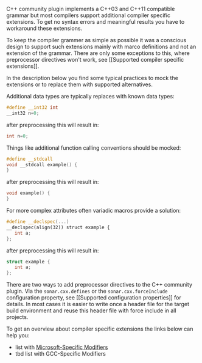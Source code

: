 C++ community plugin implements a C++03 and C++11 compatible grammar but most compilers support additional compiler specific extensions. To get no syntax errors and meaningful results you have to workaround these extensions.

To keep the compiler grammer as simple as possible it was a conscious design to support such extensions mainly with marco definitions and not an extension of the grammar. There are only some exceptions to this, where preprocessor directives won't work, see [[Supported compiler specific extensions]].

In the description below you find some typical practices to mock the extensions or to replace them with supported alternatives.

Additional data types are typically replaces with known data types:
```C++
#define __int32 int
__int32 n=0;
```
after preprocessing this will result in:
```C++
int n=0;
```
Things like additional function calling conventions should be mocked:
```C++
#define __stdcall
void __stdcall example() {
}
```
after preprocessing this will result in:
```C++
void example() {
}
```
For more complex attributes often variadic macros provide a solution:
```C++
#define __declspec(...)
__declspec(align(32)) struct example {
   int a;
};
```
after preprocessing this will result in:
```C++
struct example {
   int a;
};
```
There are two ways to add preprocessor directives to the C++ community plugin. Via the ```sonar.cxx.defines``` or the ```sonar.cxx.forceInclude``` configuration property, see [[Supported configuration properties]] for details. In most cases it is easier to write once a header file for the target build environment and reuse this header file with force include in all projects.

To get an overview about compiler specific extensions the links below can help you:
* list with [Microsoft-Specific Modifiers](http://msdn.microsoft.com/en-us/library/6bh0054z.aspx)
* tbd list with GCC-Specific Modifiers
